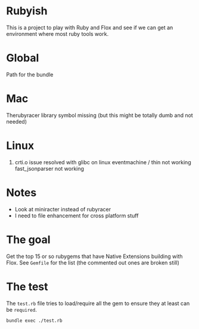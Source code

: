 # Rubyish

This is a project to play with Ruby and Flox and see if we can get an environment where most ruby tools work.

# Global
Path for the bundle

# Mac
Therubyracer library symbol missing (but this might be totally dumb and not needed)

# Linux
1. crti.o issue resolved with glibc on linux
eventmachine  / thin  not working
fast_jsonparser not working

# Notes
- Look at miniracter instead of rubyracer
- I need to file enhancement for cross platform stuff

# The goal

Get the top 15 or so rubygems that have Native Extensions building with Flox.
See `Gemfile` for the list (the commented out ones are broken still)

# The test
The `test.rb` file tries to load/require all the gem to ensure they at least can be `required`.

    bundle exec ./test.rb
